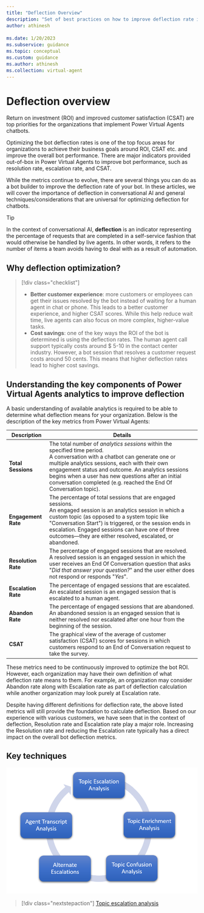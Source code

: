 ```yaml
---
title: "Deflection Overview"
description: "Set of best practices on how to improve deflection rate in a PVA chatbot"
author: athinesh

ms.date: 1/20/2023
ms.subservice: guidance
ms.topic: conceptual
ms.custom: guidance
ms.author: athinesh
ms.collection: virtual-agent
---
```

# Deflection overview

Return on investment (ROI) and improved customer satisfaction (CSAT) are top priorities for the organizations that implement Power Virtual Agents chatbots. 

Optimizing the bot deflection rates is one of the top focus areas for organizations to achieve their business goals around ROI, CSAT etc. and improve the overall bot performance. There are major indicators provided out-of-box in Power Virtual Agents to improve bot performance, such as resolution rate, escalation rate, and CSAT. 

While the metrics continue to evolve, there are several things you can do as a bot builder to improve the deflection rate of your bot. In these articles, we will cover the importance of deflection in conversational AI and general techniques/considerations that are universal for optimizing deflection for chatbots.  

> [!TIP]
> In the context of conversational AI, **deflection** is an indicator representing the percentage of requests that are completed in a self-service fashion that would otherwise be handled by live agents. In other words, it refers to the number of items a team avoids having to deal with as a result of automation.

## Why deflection optimization?

> [!div class="checklist"]
> * **Better customer experience**: more customers or employees can get their issues resolved by the bot instead of waiting for a human agent in chat or phone. This leads to a better customer experience, and higher CSAT scores. While this help reduce wait time, live agents can also focus on more complex, higher-value tasks.
> * **Cost savings**: one of the key ways the ROI of the bot is determined is using the deflection rates. The human agent call support typically costs around $ 5-10 in the contact center industry. However, a bot session that resolves a customer request costs around 50 cents. This means that higher deflection rates lead to higher cost savings.

## Understanding the key components of Power Virtual Agents analytics to improve deflection
A basic understanding of available analytics is required to be able to determine what deflection means for your organization. Below is the description of the key metrics from Power Virtual Agents:

|Description                     |Details                           |
|--------------------------------|----------------------------------|
| **Total Sessions**  | The total number of *analytics sessions* within the specified time period. <br> A conversation with a chatbot can generate one or multiple analytics sessions, each with their own engagement status and outcome. An analytics sessions begins when a user has new questions after an initial conversation completed (e.g. reached the End Of Conversation topic). |
|  **Engagement Rate** | The percentage of total sessions that are engaged sessions. <br> An engaged session is an analytics session in which a custom topic (as opposed to a system topic like "Conversation Start") is triggered, or the session ends in escalation. Engaged sessions can have one of three outcomes—they are either resolved, escalated, or abandoned. |
|  **Resolution Rate**  | The percentage of engaged sessions that are resolved. <br> A resolved session is an engaged session in which the user receives an End Of Conversation question that asks "*Did that answer your question?*" and the user either does not respond or responds "*Yes*". |
|  **Escalation Rate**  | The percentage of engaged sessions that are escalated. <br> An escalated session is an engaged session that is escalated to a human agent. |
|  **Abandon Rate** | The percentage of engaged sessions that are abandoned. <br> An abandoned session is an engaged session that is neither resolved nor escalated after one hour from the beginning of the session. |
|  **CSAT**  | The graphical view of the average of customer satisfaction (CSAT) scores for sessions in which customers respond to an End of Conversation request to take the survey.  |

These metrics need to be continuously improved to optimize the bot ROI. However, each organization may have their own definition of what deflection rate means to them. For example, an organization may consider Abandon rate along with Escalation rate as part of deflection calculation while another organization may look purely at Escalation rate. 

Despite having different definitions for deflection rate, the above listed metrics will still provide the foundation to calculate deflection.
Based on our experience with various customers, we have seen that in the context of deflection, Resolution rate and Escalation rate play a major role. Increasing the Resolution rate and reducing the Escalation rate typically has a direct impact on the overall bot deflection metrics.

## Key techniques
![deflection playbook techniques](./media/introduction/df-key-techniques.png)

> [!div class="nextstepaction"]
> [Topic escalation analysis](deflection-topic-escalation-analysis.md)